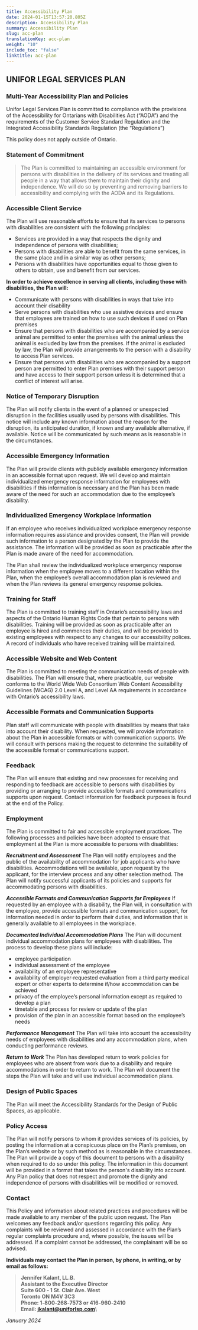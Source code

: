 ```yaml
---
title: Accessibility Plan
date: 2024-01-15T13:57:20.805Z
description: Accessibility Plan
summary: Accessibility Plan
slug: acc-plan
translationKey: acc-plan
weight: "10"
include_toc: "false"
linktitle: acc-plan
---
```

## UNIFOR LEGAL SERVICES PLAN

### Multi‐Year Accessibility Plan and Policies

Unifor Legal Services Plan is committed to compliance with the provisions of the Accessibility for Ontarians with Disabilities Act (“AODA”) and the requirements of the Customer Service Standard Regulation and the Integrated Accessibility Standards Regulation (the “Regulations”)

This policy does not apply outside of Ontario.

### Statement of Commitment

> The Plan is committed to maintaining an accessible environment for persons with disabilities in the delivery of its services and treating all people in a way that allows them to maintain their dignity and independence. We will do so by preventing and removing barriers to accessibility and complying with the AODA and its Regulations.

### Accessible Client Service

The Plan will use reasonable efforts to ensure that its services to persons with disabilities are consistent with the following principles:

* Services are provided in a way that respects the dignity and independence of persons with disabilities;
* Persons with disabilities are able to benefit from the same services, in the same place and in a similar way as other persons;
* Persons with disabilities have opportunities equal to those given to others to obtain,
  use and benefit from our services.

**In order to achieve excellence in serving all clients, including those with disabilities, the Plan will:**

* Communicate with persons with disabilities in ways that take into account their disability 
* Serve persons with disabilities who use assistive devices and ensure that employees are trained on how to use such devices if used on Plan premises 
* Ensure that persons with disabilities who are accompanied by a service animal are permitted to enter the premises with the animal unless the animal is excluded by law from the premises. If the animal is excluded by law, the Plan will provide arrangements to the person with a disability to access Plan services.
* Ensure that persons with disabilities who are accompanied by a support person are permitted to enter Plan premises with their support person and have access to their support person unless it is determined that a conflict of interest will arise. 

### Notice of Temporary Disruption

The Plan will notify clients in the event of a planned or unexpected disruption in the facilities usually used by persons with disabilities. This notice will include any known information about the reason for the disruption, its anticipated duration, if known and any available alternative, if available. Notice will be communicated by such means as is reasonable in the circumstances.

### Accessible Emergency Information

The Plan will provide clients with publicly available emergency information in an accessible format upon request. We will develop and maintain individualized emergency response information for employees with disabilities if this information is necessary and the Plan has been made aware of the need for such an accommodation due to the employee’s disability.

### Individualized Emergency Workplace Information

If an employee who receives individualized workplace emergency response information requires assistance and provides consent, the Plan will provide such information to a person designated by the Plan to provide the assistance. The information will be provided as soon as practicable after the Plan is made aware of the need for accommodation.

The Plan shall review the individualized workplace emergency response information when the employee moves to a different location within the Plan, when the employee’s overall accommodation plan is reviewed and when the Plan reviews its general emergency response policies.

### Training for Staff

The Plan is committed to training staff in Ontario’s accessibility laws and aspects of the Ontario Human Rights Code that pertain to persons with disabilities. Training will be provided as soon as practicable after an employee is hired and commences their duties, and will be provided to existing employees with respect to any changes to our accessibility polices. A record of individuals who have received training will be maintained.

### Accessible Website and Web Content

The Plan is committed to meeting the communication needs of people with disabilities. The Plan will ensure that, where practicable, our website conforms to the World Wide Web Consortium Web Content Accessibility Guidelines (WCAG) 2.0 Level A, and Level AA requirements in accordance with Ontario’s accessibility laws.

### Accessible Formats and Communication Supports

Plan staff will communicate with people with disabilities by means that take into account their disability. When requested, we will provide information about the Plan in accessible formats or with communication supports. We will consult with persons making the request to determine the suitability of the accessible format or communications support.

### Feedback

The Plan will ensure that existing and new processes for receiving and responding to feedback are accessible to persons with disabilities by providing or arranging to provide accessible formats and communications supports upon request. Contact information for feedback purposes is found at the end of the Policy.

### Employment

The Plan is committed to fair and accessible employment practices. The following processes and policies have been adopted to ensure that employment at the Plan is more accessible to persons with disabilities:

***Recruitment and Assessment***
The Plan will notify employees and the public of the availability of accommodation for job applicants who have disabilities. Accommodations will be available, upon request by the applicant, for the interview process and any other selection method. The Plan will notify successful applicants of its policies and supports for accommodating persons with disabilities.

***Accessible Formats and Communication Supports for Employees***
If requested by an employee with a disability, the Plan will, in consultation with the employee, provide accessible formats and communication support, for information needed in order to perform their duties, and information that is generally available to all employees in the workplace.

***Documented Individual Accommodation Plans***
The Plan will document individual accommodation plans for employees with disabilities. The process to develop these plans will include:

* employee participation
* individual assessment of the employee
* availability of an employee representative
* availability of employer‐requested evaluation from a third party medical expert or other experts to determine if/how accommodation can be achieved
* privacy of the employee’s personal information except as required to develop a plan
* timetable and process for review or update of the plan
* provision of the plan in an accessible format based on the employee’s needs

***Performance Management***
The Plan will take into account the accessibility needs of employees with disabilities and any accommodation plans, when conducting performance reviews.

***Return to Work***
The Plan has developed return to work policies for employees who are absent from work due to a disability and require accommodations in order to return to work. The Plan will document the steps the Plan will take and will use individual accommodation plans.

### Design of Public Spaces

The Plan will meet the Accessibility Standards for the Design of Public Spaces, as applicable.

### Policy Access

The Plan will notify persons to whom it provides services of its policies, by posting the information at a conspicuous place on the Plan’s premises, on the Plan’s website or by such method as is reasonable in the circumstances.
The Plan will provide a copy of this document to persons with a disability when required to do so under this policy. The information in this document will be provided in a format that takes the person's disability into account.
Any Plan policy that does not respect and promote the dignity and independence of persons with disabilities will be modified or removed.

### Contact

This Policy and information about related practices and procedures will be made available to any member of the public upon request.
The Plan welcomes any feedback and/or questions regarding this policy. Any complaints will be reviewed and assessed in accordance with the Plan’s regular complaints procedure and, where possible, the issues will be addressed. If a complaint cannot be addressed, the complainant will be so advised.

**Individuals may contact the Plan in person, by phone, in writing, or by email as follows:** 

> **Jennifer Kalant, LL.B.**\
> **Assistant to the Executive Director**\
> **Suite 600 ‐ 1 St. Clair Ave. West**\
> **Toronto ON M4V 3C3**\
> **Phone: 1‐800‐268‐7573 or 416‐960‐2410**\
> **Email: jkalant@uniforlsp.com**\

*January 2024*
